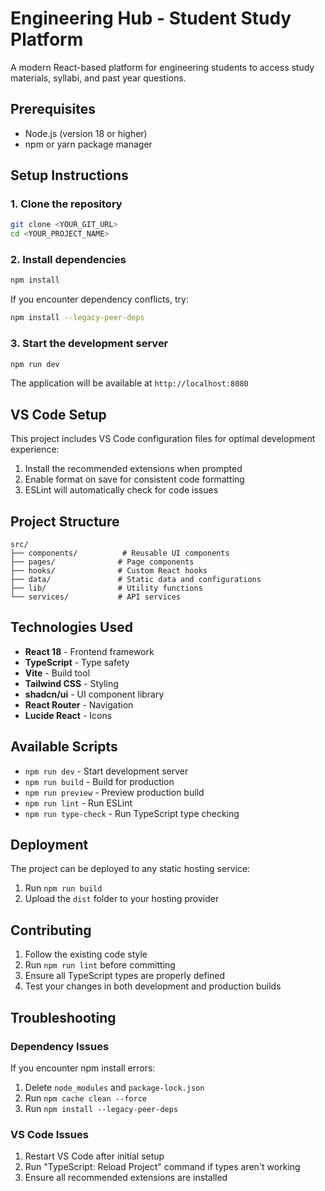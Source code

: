 
# Engineering Hub - Student Study Platform

A modern React-based platform for engineering students to access study materials, syllabi, and past year questions.

## Prerequisites

- Node.js (version 18 or higher)
- npm or yarn package manager

## Setup Instructions

### 1. Clone the repository
```bash
git clone <YOUR_GIT_URL>
cd <YOUR_PROJECT_NAME>
```

### 2. Install dependencies
```bash
npm install
```

If you encounter dependency conflicts, try:
```bash
npm install --legacy-peer-deps
```

### 3. Start the development server
```bash
npm run dev
```

The application will be available at `http://localhost:8080`

## VS Code Setup

This project includes VS Code configuration files for optimal development experience:

1. Install the recommended extensions when prompted
2. Enable format on save for consistent code formatting
3. ESLint will automatically check for code issues

## Project Structure

```
src/
├── components/          # Reusable UI components
├── pages/              # Page components
├── hooks/              # Custom React hooks
├── data/               # Static data and configurations
├── lib/                # Utility functions
└── services/           # API services
```

## Technologies Used

- **React 18** - Frontend framework
- **TypeScript** - Type safety
- **Vite** - Build tool
- **Tailwind CSS** - Styling
- **shadcn/ui** - UI component library
- **React Router** - Navigation
- **Lucide React** - Icons

## Available Scripts

- `npm run dev` - Start development server
- `npm run build` - Build for production
- `npm run preview` - Preview production build
- `npm run lint` - Run ESLint
- `npm run type-check` - Run TypeScript type checking

## Deployment

The project can be deployed to any static hosting service:

1. Run `npm run build`
2. Upload the `dist` folder to your hosting provider

## Contributing

1. Follow the existing code style
2. Run `npm run lint` before committing
3. Ensure all TypeScript types are properly defined
4. Test your changes in both development and production builds

## Troubleshooting

### Dependency Issues
If you encounter npm install errors:
1. Delete `node_modules` and `package-lock.json`
2. Run `npm cache clean --force`
3. Run `npm install --legacy-peer-deps`

### VS Code Issues
1. Restart VS Code after initial setup
2. Run "TypeScript: Reload Project" command if types aren't working
3. Ensure all recommended extensions are installed
